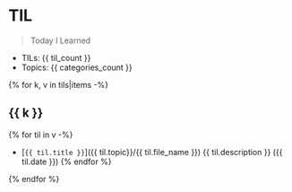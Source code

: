 # TIL
> Today I Learned

* TILs: {{ til_count }}
* Topics: {{ categories_count }}

{% for k, v in tils|items -%}
## {{ k }}
  
{% for til in v -%}
* [`{{ til.title }}`]({{ til.topic}}/{{ til.file_name }}) {{ til.description }} ({{ til.date }})
{% endfor %}

{% endfor %}